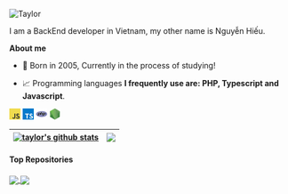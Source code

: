![Taylor](https://capsule-render.vercel.app/api?type=Waving&color=timeGradient&height=200&animation=fadeIn&section=header&text=taylordevs&fontSize=70)

I am a BackEnd developer in Vietnam, my other name is Nguyễn Hiếu.

**About me**

- 💼 Born in 2005, Currently in the process of studying!

- 📈 Programming languages **I frequently use are: PHP, Typescript and Javascript**.

<code><img height="20" alt="javascript" src="https://raw.githubusercontent.com/github/explore/80688e429a7d4ef2fca1e82350fe8e3517d3494d/topics/javascript/javascript.png"></code>
<code><img height="20" alt="typescript" src="https://raw.githubusercontent.com/github/explore/80688e429a7d4ef2fca1e82350fe8e3517d3494d/topics/typescript/typescript.png"></code>
<code><img height="20" alt="typescript" src="https://raw.githubusercontent.com/github/explore/80688e429a7d4ef2fca1e82350fe8e3517d3494d/topics/php/php.png"></code>
<code><img height="20" alt="nodejs" src="https://raw.githubusercontent.com/github/explore/80688e429a7d4ef2fca1e82350fe8e3517d3494d/topics/nodejs/nodejs.png"></code>    


| <a href="https://github.com/taylordevs"><img align="center" src="https://github-readme-stats.vercel.app/api?username=taylordevs&show_icons=true&include_all_commits=true&theme=codeSTACKr&hide_border=true" alt="taylor's github stats" /></a> | <a href="https://github.com/taylordevs"><img align="center" src="https://github-readme-stats.vercel.app/api/top-langs/?username=taylordevs&layout=compact&theme=codeSTACKr&hide_border=true" /></a> |
| ------------- | ------------- |

#### Top Repositories


<a href="https://github.com/Taylor-pm-pl/MultiPlayerCounter">
  <img align="center" src="https://github-readme-stats.vercel.app/api/pin/?username=Taylor-pm-pl&repo=MultiPlayerCounter&theme=codeSTACKr" />
</a>
<a href="https://github.com/Taylor-pm-pl/Clothes">
  <img align="center" src="https://github-readme-stats.vercel.app/api/pin/?username=Taylor-pm-pl&repo=Clothes&theme=codeSTACKr" />
</a>

